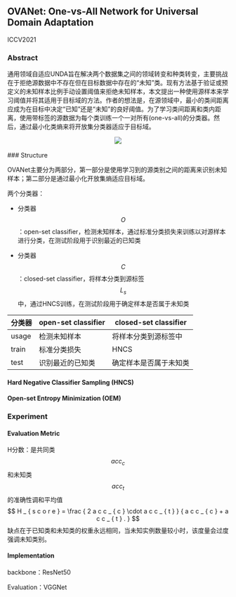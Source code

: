 ## OVANet: One-vs-All Network for Universal Domain Adaptation

ICCV2021

### Abstract

通用领域自适应UNDA旨在解决两个数据集之间的领域转变和种类转变，主要挑战在于拒绝源数据中不存在但在目标数据中存在的“未知”类。现有方法基于验证或预定义的未知样本比例手动设置阈值来拒绝未知样本，本文提出一种使用源样本来学习阈值并将其适用于目标域的方法。作者的想法是，在源领域中，最小的类间距离应成为在目标中决定“已知”还是“未知”的良好阈值。为了学习类间距离和类内距离，使用带标签的源数据为每个类训练一个一对所有(one-vs-all)的分类器。然后，通过最小化类熵来将开放集分类器适应于目标域。

<div align=center>
<img src="https://amao996.github.io/blogs/paper-reading/imgs/OVANet/model.png" width="  ">
</div><br>
### Structure

OVANet主要分为两部分，第一部分是使用学习到的源类别之间的距离来识别未知样本；第二部分是通过最小化开放集熵适应目标域。

两个分类器：

- 分类器$$O$$：open-set classifier，检测未知样本，通过标准分类损失来训练以对源样本进行分类，在测试阶段用于识别最近的已知类

- 分类器$$C$$：closed-set classifier，将样本分类到源标签$$L _ {s}$$中，通过HNCS训练，在测试阶段用于确定样本是否属于未知类

| 分类器 | open-set classifier | closed-set classifier  |
| ------ | ------------------- | ---------------------- |
| usage  | 检测未知样本        | 将样本分类到源标签中   |
| train  | 标准分类损失        | HNCS                   |
| test   | 识别最近的已知类    | 确定样本是否属于未知类 |

#### Hard Negative Classifier Sampling (HNCS)



#### Open-set Entropy Minimization (OEM)



### Experiment

#### Evaluation Metric

H分数：是共同类$$acc _ {c}$$和未知类$$acc _ {t} $$的准确性调和平均值
$$
H _ { s c o r e } = \frac { 2 a c c _ { c } \cdot a c c _ { t } } { a c c _ { c } + a c c _ { t } . }
$$
缺点在于已知类和未知类的权重永远相同，当未知实例数量较小时，该度量会过度强调未知类别。

#### Implementation

backbone：ResNet50

Evaluation：VGGNet

